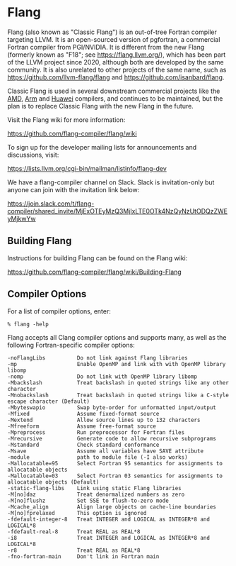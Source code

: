 Flang
=====

Flang (also known as "Classic Flang") is an out-of-tree Fortran compiler
targeting LLVM. It is an open-sourced version of pgfortran, a commercial
Fortran compiler from PGI/NVIDIA. It is different from the new Flang
(formerly known as "F18"; see https://flang.llvm.org/), which has been part
of the LLVM project since 2020, although both are developed by the same
community. It is also unrelated to other projects of the same name, such as
https://github.com/llvm-flang/flang and https://github.com/isanbard/flang.

Classic Flang is used in several downstream commercial projects like the
[AMD](https://developer.amd.com/amd-aocc/), [Arm](https://www.arm.com/products/development-tools/server-and-hpc/allinea-studio/fortran-compiler) and [Huawei](https://support.huaweicloud.com/intl/en-us/ug-bisheng-kunpengdevps/kunpengbisheng_06_0001.html) compilers, and continues to be maintained, but the plan is to replace Classic Flang with the new Flang in the future.

Visit the Flang wiki for more information:

https://github.com/flang-compiler/flang/wiki

To sign up for the developer mailing lists for announcements and discussions,
visit:

https://lists.llvm.org/cgi-bin/mailman/listinfo/flang-dev

We have a flang-compiler channel on Slack. Slack is invitation-only but
anyone can join with the invitation link below:

https://join.slack.com/t/flang-compiler/shared_invite/MjExOTEyMzQ3MjIxLTE0OTk4NzQyNzUtODQzZWEyMjkwYw

## Building Flang

Instructions for building Flang can be found on the Flang wiki:

https://github.com/flang-compiler/flang/wiki/Building-Flang

## Compiler Options

For a list of compiler options, enter:

```
% flang -help
```

Flang accepts all Clang compiler options and supports many, as well as
the following Fortran-specific compiler options:

```lang-none
-noFlangLibs          Do not link against Flang libraries
-mp                   Enable OpenMP and link with with OpenMP library libomp
-nomp                 Do not link with OpenMP library libomp
-Mbackslash           Treat backslash in quoted strings like any other character
-Mnobackslash         Treat backslash in quoted strings like a C-style escape character (Default)
-Mbyteswapio          Swap byte-order for unformatted input/output
-Mfixed               Assume fixed-format source
-Mextend              Allow source lines up to 132 characters
-Mfreeform            Assume free-format source
-Mpreprocess          Run preprocessor for Fortran files
-Mrecursive           Generate code to allow recursive subprograms
-Mstandard            Check standard conformance
-Msave                Assume all variables have SAVE attribute
-module               path to module file (-I also works)
-Mallocatable=95      Select Fortran 95 semantics for assignments to allocatable objects
-Mallocatable=03      Select Fortran 03 semantics for assignments to allocatable objects (Default)
-static-flang-libs    Link using static Flang libraries
-M[no]daz             Treat denormalized numbers as zero
-M[no]flushz          Set SSE to flush-to-zero mode
-Mcache_align         Align large objects on cache-line boundaries
-M[no]fprelaxed       This option is ignored
-fdefault-integer-8   Treat INTEGER and LOGICAL as INTEGER*8 and LOGICAL*8
-fdefault-real-8      Treat REAL as REAL*8
-i8                   Treat INTEGER and LOGICAL as INTEGER*8 and LOGICAL*8
-r8                   Treat REAL as REAL*8
-fno-fortran-main     Don't link in Fortran main
```
